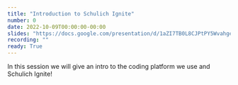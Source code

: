 ```yaml
---
title: "Introduction to Schulich Ignite"
number: 0
date: 2022-10-09T00:00:00-00:00
slides: "https://docs.google.com/presentation/d/1aZI7TB0L8CJPtPY5Wvahges7w_oJK-QD27GNWGhlXek/edit?usp=sharing"
recording: ""
ready: True
---
```


In this session we will give an intro to the coding platform we use and Schulich Ignite!